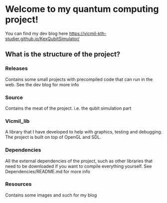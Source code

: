 # Welcome to my quantum computing project!


You can find my dev blog here
https://vicmil-kth-studier.github.io/KexQubitSimulator/


## What is the structure of the project?
### Releases
Contains some small projects with precompiled code that can run in the web. See the dev blog for more info

### Source
Contains the meat of the project. i.e. the qubit simulation part

### Vicmil_lib
A library that I have developed to help with graphics, testing and debugging. The project is built on top of OpenGL and SDL.

### Dependencies
All the external dependencies of the project, such as other libraries that need to be downloaded if you want to compile everything yourself. See Dependencies/README.md for more info

### Resources
Contains some images and such for my blog

